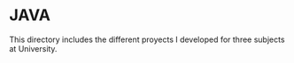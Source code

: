 # JAVA

This directory includes the different proyects I developed for three subjects at University.
